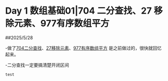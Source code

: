 # Day 1 数组基础01|704 二分查找、27 移除元素、977有序数组平方

##2025/5/28

-做了[704二分查找](https://leetcode.cn/problems/binary-search/)、[27移除元素](https://leetcode.cn/problems/remove-element/description/)、[977有序数组平方](https://leetcode.cn/problems/squares-of-a-sorted-array/) 是之前做过的，很快就回忆起来。

-二分查找一定要搞清楚开闭区间
```Python
test
```
